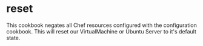 # reset

This cookbook negates all Chef resources configured with the configuration cookbook.
This will reset our VirtualMachine or Ubuntu Server to it's default state.
